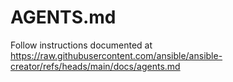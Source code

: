 # AGENTS.md

Follow instructions documented at https://raw.githubusercontent.com/ansible/ansible-creator/refs/heads/main/docs/agents.md

